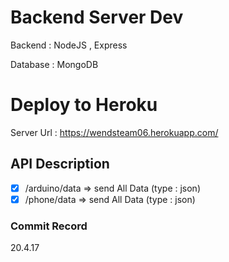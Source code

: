 # Backend Server Dev

Backend : NodeJS , Express

Database : MongoDB

# Deploy to Heroku

Server Url : https://wendsteam06.herokuapp.com/

## API Description

- [x] /arduino/data => send All Data (type : json)
- [x] /phone/data => send All Data (type : json)

### Commit Record

20.4.17
